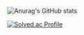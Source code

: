 
![Anurag's GitHub stats](https://github-readme-stats.vercel.app/api?username=suzz-q&show_icons=true&theme=material-palenight)

[![Solved.ac Profile](http://mazassumnida.wtf/api/generate_badge?boj=suzz05)](https://solved.ac/suzz05)

